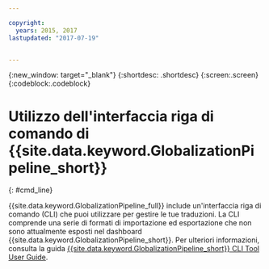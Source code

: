 ```yaml
---

copyright:
  years: 2015, 2017
lastupdated: "2017-07-19"


---
```


{:new_window: target="_blank"}
{:shortdesc: .shortdesc}
{:screen:.screen}
{:codeblock:.codeblock}

# Utilizzo dell'interfaccia riga di comando di {{site.data.keyword.GlobalizationPipeline_short}}
{: #cmd_line}

{{site.data.keyword.GlobalizationPipeline_full}} include un'interfaccia riga di comando (CLI) che puoi utilizzare per gestire le tue traduzioni. La CLI comprende una serie di formati di importazione ed esportazione che non sono attualmente esposti nel dashboard {{site.data.keyword.GlobalizationPipeline_short}}. Per ulteriori informazioni, consulta la guida [{{site.data.keyword.GlobalizationPipeline_short}} CLI Tool User Guide](https://github.com/IBM-Bluemix/gp-java-tools/tree/f89b577481dd7973d751dc5baca54a196efafc98/gp-cli).
